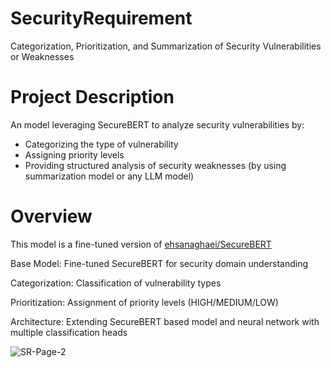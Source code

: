 # SecurityRequirement
Categorization, Prioritization, and Summarization of Security Vulnerabilities or Weaknesses

# Project Description
An model leveraging SecureBERT to analyze security vulnerabilities by:

- Categorizing the type of vulnerability
- Assigning priority levels
- Providing structured analysis of security weaknesses (by using summarization model or any LLM model)

# Overview
This model is a fine-tuned version of [ehsanaghaei/SecureBERT](https://huggingface.co/ehsanaghaei/SecureBERT_Plus) 

Base Model: Fine-tuned SecureBERT for security domain understanding

Categorization: Classification of vulnerability types

Prioritization: Assignment of priority levels (HIGH/MEDIUM/LOW)

Architecture: Extending SecureBERT based model and neural network with multiple classification heads

![SR-Page-2](https://github.com/user-attachments/assets/1a5910d7-5a04-4a3a-8a77-723e3cff1938)

